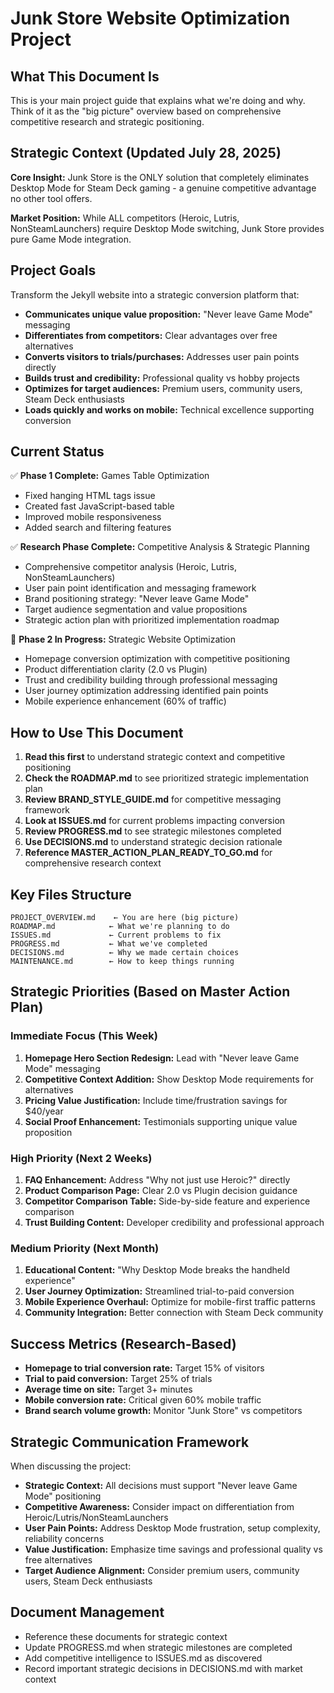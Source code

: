 # Junk Store Website Optimization Project

## What This Document Is
This is your main project guide that explains what we're doing and why. Think of it as the "big picture" overview based on comprehensive competitive research and strategic positioning.

## Strategic Context (Updated July 28, 2025)
**Core Insight:** Junk Store is the ONLY solution that completely eliminates Desktop Mode for Steam Deck gaming - a genuine competitive advantage no other tool offers.

**Market Position:** While ALL competitors (Heroic, Lutris, NonSteamLaunchers) require Desktop Mode switching, Junk Store provides pure Game Mode integration.

## Project Goals
Transform the Jekyll website into a strategic conversion platform that:
- **Communicates unique value proposition:** "Never leave Game Mode" messaging  
- **Differentiates from competitors:** Clear advantages over free alternatives
- **Converts visitors to trials/purchases:** Addresses user pain points directly
- **Builds trust and credibility:** Professional quality vs hobby projects
- **Optimizes for target audiences:** Premium users, community users, Steam Deck enthusiasts
- **Loads quickly and works on mobile:** Technical excellence supporting conversion

## Current Status
✅ **Phase 1 Complete:** Games Table Optimization
- Fixed hanging HTML tags issue
- Created fast JavaScript-based table
- Improved mobile responsiveness
- Added search and filtering features

✅ **Research Phase Complete:** Competitive Analysis & Strategic Planning
- Comprehensive competitor analysis (Heroic, Lutris, NonSteamLaunchers)
- User pain point identification and messaging framework
- Brand positioning strategy: "Never leave Game Mode"
- Target audience segmentation and value propositions
- Strategic action plan with prioritized implementation roadmap

🔄 **Phase 2 In Progress:** Strategic Website Optimization
- Homepage conversion optimization with competitive positioning
- Product differentiation clarity (2.0 vs Plugin)
- Trust and credibility building through professional messaging
- User journey optimization addressing identified pain points
- Mobile experience enhancement (60% of traffic)

## How to Use This Document
1. **Read this first** to understand strategic context and competitive positioning
2. **Check the ROADMAP.md** to see prioritized strategic implementation plan
3. **Review BRAND_STYLE_GUIDE.md** for competitive messaging framework
4. **Look at ISSUES.md** for current problems impacting conversion
5. **Review PROGRESS.md** to see strategic milestones completed
6. **Use DECISIONS.md** to understand strategic decision rationale
7. **Reference MASTER_ACTION_PLAN_READY_TO_GO.md** for comprehensive research context

## Key Files Structure
```
PROJECT_OVERVIEW.md    ← You are here (big picture)
ROADMAP.md            ← What we're planning to do
ISSUES.md             ← Current problems to fix
PROGRESS.md           ← What we've completed
DECISIONS.md          ← Why we made certain choices
MAINTENANCE.md        ← How to keep things running
```

## Strategic Priorities (Based on Master Action Plan)

### Immediate Focus (This Week)
1. **Homepage Hero Section Redesign:** Lead with "Never leave Game Mode" messaging
2. **Competitive Context Addition:** Show Desktop Mode requirements for alternatives
3. **Pricing Value Justification:** Include time/frustration savings for $40/year
4. **Social Proof Enhancement:** Testimonials supporting unique value proposition

### High Priority (Next 2 Weeks)
1. **FAQ Enhancement:** Address "Why not just use Heroic?" directly
2. **Product Comparison Page:** Clear 2.0 vs Plugin decision guidance
3. **Competitor Comparison Table:** Side-by-side feature and experience comparison
4. **Trust Building Content:** Developer credibility and professional approach

### Medium Priority (Next Month)
1. **Educational Content:** "Why Desktop Mode breaks the handheld experience"
2. **User Journey Optimization:** Streamlined trial-to-paid conversion
3. **Mobile Experience Overhaul:** Optimize for mobile-first traffic patterns
4. **Community Integration:** Better connection with Steam Deck community

## Success Metrics (Research-Based)
- **Homepage to trial conversion rate:** Target 15% of visitors
- **Trial to paid conversion:** Target 25% of trials  
- **Average time on site:** Target 3+ minutes
- **Mobile conversion rate:** Critical given 60% mobile traffic
- **Brand search volume growth:** Monitor "Junk Store" vs competitors

## Strategic Communication Framework
When discussing the project:
- **Strategic Context:** All decisions must support "Never leave Game Mode" positioning
- **Competitive Awareness:** Consider impact on differentiation from Heroic/Lutris/NonSteamLaunchers
- **User Pain Points:** Address Desktop Mode frustration, setup complexity, reliability concerns
- **Value Justification:** Emphasize time savings and professional quality vs free alternatives
- **Target Audience Alignment:** Consider premium users, community users, Steam Deck enthusiasts

## Document Management
- Reference these documents for strategic context
- Update PROGRESS.md when strategic milestones are completed
- Add competitive intelligence to ISSUES.md as discovered
- Record important strategic decisions in DECISIONS.md with market context